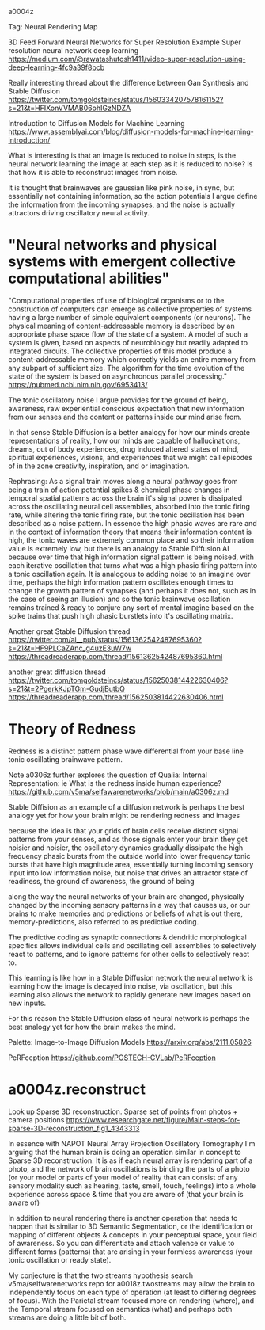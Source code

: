 a0004z

Tag: Neural Rendering Map

3D Feed Forward Neural Networks for Super Resolution Example
Super resolution neural network deep learning
https://medium.com/@rawatashutosh1411/video-super-resolution-using-deep-learning-4fc9a39f8bcb

Really interesting thread about the difference between Gan Synthesis and Stable Diffusion
https://twitter.com/tomgoldsteincs/status/1560334207578161152?s=21&t=HFIXonVVMAB06ohIGzNDZA

Introduction to Diffusion Models for Machine Learning
https://www.assemblyai.com/blog/diffusion-models-for-machine-learning-introduction/

What is interesting is that an image is reduced to noise in steps, is the neural network learning the image at each step as it is reduced to noise? Is that how it is able to reconstruct images from noise.

It is thought that brainwaves are gaussian like pink noise, in sync, but essentially not containing information, so the action potentials I argue define the information from the incoming synapses, and the noise is actually attractors driving oscillatory neural activity.

# "Neural networks and physical systems with emergent collective computational abilities"
"Computational properties of use of biological organisms or to the construction of computers can emerge as collective properties of systems having a large number of simple equivalent components (or neurons). The physical meaning of content-addressable memory is described by an appropriate phase space flow of the state of a system. A model of such a system is given, based on aspects of neurobiology but readily adapted to integrated circuits. The collective properties of this model produce a content-addressable memory which correctly yields an entire memory from any subpart of sufficient size. The algorithm for the time evolution of the state of the system is based on asynchronous parallel processing."
https://pubmed.ncbi.nlm.nih.gov/6953413/

The tonic oscillatory noise I argue provides for the ground of being, awareness, raw experiential conscious expectation that new information from our senses and the content or patterns inside our mind arise from.

In that sense Stable Diffusion is a better analogy for how our minds create representations of reality, how our minds are capable of hallucinations, dreams, out of body experiences, drug induced altered states of mind, spiritual experiences, visions, and experiences that we might call episodes of in the zone creativity, inspiration, and or imagination.

Rephrasing:
As a signal train moves along a neural pathway goes from being a train of action potential spikes & chemical phase changes in temporal spatial patterns across the brain it's signal power is dissipated across the oscillating neural cell assemblies, absorbed into the tonic firing rate, while altering the tonic firing rate, but the tonic oscillation has been described as a noise pattern. In essence the high phasic waves are rare and in the context of information theory that means their information content is high, the tonic waves are extremely common place and so their information value is extremely low, but there is an analogy to Stable Diffusion AI because over time that high information signal pattern is being noised, with each iterative oscillation that turns what was a high phasic firing pattern into a tonic oscillation again. It is analogous to adding noise to an imagine over time, perhaps the high information pattern oscillates enough times to change the growth pattern of synapses (and perhaps it does not, such as in the case of seeing an illusion) and so the tonic brainwave oscillation remains trained & ready to conjure any sort of mental imagine based on the spike trains that push high phasic burstlets into it's oscillating matrix.

Another great Stable Diffusion thread
https://twitter.com/ai__pub/status/1561362542487695360?s=21&t=HF9PLCaZAnc_g4uzE3uW7w
https://threadreaderapp.com/thread/1561362542487695360.html

another great diffusion thread
https://twitter.com/tomgoldsteincs/status/1562503814422630406?s=21&t=2PgerkKJpTGm-GudjButbQ
https://threadreaderapp.com/thread/1562503814422630406.html

# Theory of Redness

Redness is a distinct pattern phase wave differential from your base line tonic oscillating brainwave pattern.

Note a0306z further explores the question of Qualia: Internal Representation: ie What is the redness inside human experience? https://github.com/v5ma/selfawarenetworks/blob/main/a0306z.md

Stable Diffision as an example of a diffusion network is perhaps the best analogy yet for how your brain might be rendering redness and images

because the idea is that your grids of brain cells receive distinct signal patterns from your senses, and as those signals enter your brain they get noisier and noisier, the oscillatory dynamics gradually dissipate the high frequency phasic bursts from the outside world into lower frequency tonic bursts that have high magnitude area, essentially turning incoming sensory input into low information noise, but noise that drives an attractor state of readiness, the ground of awareness, the ground of being

along the way the neural networks of your brain are changed, physically changed by the incoming sensory patterns in a way that causes us, or our brains to make memories and predictions or beliefs of what is out there, memory-predictions, also referred to as predictive coding.

The predictive coding as synaptic connections & dendritic morphological specifics allows individual cells and oscillating cell assemblies to selectively react to patterns, and to ignore patterns for other cells to selectively react to.

This learning is like how in a Stable Diffusion network the neural network is learning how the image is decayed into noise, via oscillation, but this learning also allows the network to rapidly generate new images based on new inputs.

For this reason the Stable Diffusion class of neural network is perhaps the best analogy yet for how the brain makes the mind.

Palette: Image-to-Image Diffusion Models https://arxiv.org/abs/2111.05826

PeRFception
https://github.com/POSTECH-CVLab/PeRFception

# a0004z.reconstruct
Look up Sparse 3D reconstruction.
Sparse set of points from photos + camera positions
https://www.researchgate.net/figure/Main-steps-for-sparse-3D-reconstruction_fig1_4343313

In essence with NAPOT Neural Array Projection Oscillatory Tomography I'm arguing that the human brain is doing an operation similar in concept to Sparse 3D reconstruction. It is as if each neural array is rendering part of a photo, and the network of brain oscillations is binding the parts of a photo (or your model or parts of your model of reality that can consist of any sensory modality such as hearing, taste, smell, touch, feelings) into a whole experience across space & time that you are aware of (that your brain is aware of)

In addition to neural rendering there is another operation that needs to happen that is similar to 3D Semantic Segmentation, or the identification or mapping of different objects & concepts in your perceptual space, your field of awareness. So you can differentiate and attach valence or value to different forms (patterns) that are arising in your formless awareness (your tonic oscillation or ready state).

My conjecture is that the two streams hypothesis search v5ma/selfwarenetworks repo for a0018z.twostreams may allow the brain to independently focus on each type of operation (at least to differing degrees of focus). With the Parietal stream focused more on rendering (where), and the Temporal stream focused on semantics (what) and perhaps both streams are doing a little bit of both.